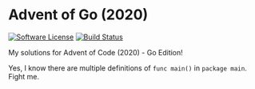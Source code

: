 # Advent of Go (2020)

[![Software License][badge-license]][license]
[![Build Status][badge-build]][build]

My solutions for Advent of Code (2020) - Go Edition!

Yes, I know there are multiple definitions of `func main()` in `package main`. Fight me.

[build]: https://travis-ci.org/jyggen/advent-of-go-2020
[license]: https://github.com/jyggen/advent-of-go-2020/blob/master/LICENSE

[badge-build]: https://img.shields.io/github/workflow/status/jyggen/advent-of-go-2020/Go/main.svg?style=flat-square
[badge-license]: https://img.shields.io/badge/license-MIT-brightgreen.svg?style=flat-square
